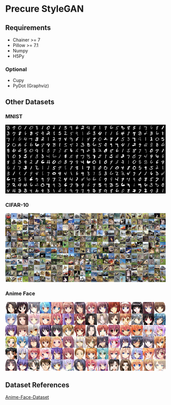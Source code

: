 # Precure StyleGAN

## Requirements

- Chainer >= 7
- Pillow >= 7.1
- Numpy
- H5Py

### Optional

- Cupy
- PyDot (Graphviz)

## Other Datasets

### MNIST

![MNIST](examples/mnist.png)

### CIFAR-10

![CIFAR-10](examples/cifar-10.png)

### Anime Face

![Anime Face](examples/anime.png)

## Dataset References

[Anime-Face-Dataset](https://github.com/Mckinsey666/Anime-Face-Dataset)
